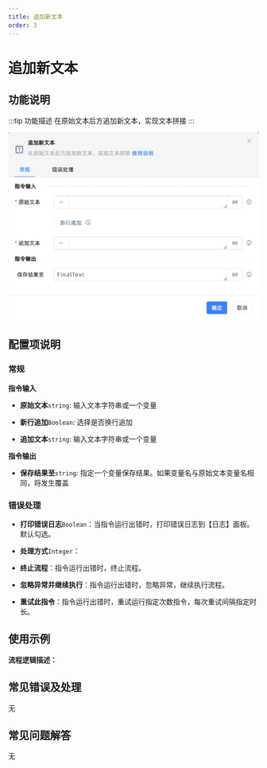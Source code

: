 ```yaml
---
title: 追加新文本
order: 3
---
```


# 追加新文本

## 功能说明

:::tip 功能描述
在原始文本后方追加新文本，实现文本拼接
:::

![追加新文本](../../../assets/追加新文本_command.png)

## 配置项说明

### 常规

**指令输入**

- **原始文本**`string`: 输入文本字符串或一个变量

- **新行追加**`Boolean`: 选择是否换行追加

- **追加文本**`string`: 输入文本字符串或一个变量


**指令输出**

- **保存结果至**`string`: 指定一个变量保存结果。如果变量名与原始文本变量名相同，将发生覆盖

### 错误处理

- **打印错误日志**`Boolean`：当指令运行出错时，打印错误日志到【日志】面板。默认勾选。

- **处理方式**`Integer`：

 - **终止流程**：指令运行出错时，终止流程。

 - **忽略异常并继续执行**：指令运行出错时，忽略异常，继续执行流程。

 - **重试此指令**：指令运行出错时，重试运行指定次数指令，每次重试间隔指定时长。

## 使用示例

**流程逻辑描述：** 

## 常见错误及处理

无

## 常见问题解答

无

